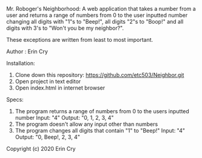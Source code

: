 Mr. Roboger's Neighborhood: 
  A web application that takes a number from a user and returns a range of numbers from 0 to the user inputted number changing all digits with "1"s to "Beep!", all digits "2"s to "Boop!" and all digits with 3's to "Won't you be my neighbor?". 

  These exceptions are written from least to most important. 

Author : Erin Cry

Installation:
  1. Clone down this repository: https://github.com/etc503/Neighbor.git 
  2. Open project in text editor 
  3. Open index.html in internet browser

Specs:

1) The program returns a range of numbers from 0 to the users inputted number
      Input: "4"
      Output: "0, 1, 2, 3, 4"
2)  The program doesn't allow any input other than numbers
3)  The program changes all digits that contain "1" to "Beep!"
      Input: "4"
      Output: "0, Beep!, 2, 3, 4"


Copyright (c) 2020 Erin Cry

 